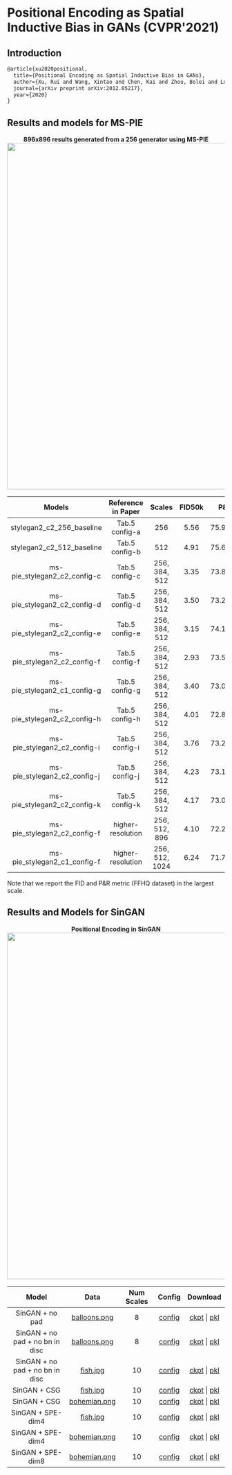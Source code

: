 # Positional Encoding as Spatial Inductive Bias in GANs (CVPR'2021)

## Introduction
<!-- [ALGORITHM] -->

```latex
@article{xu2020positional,
  title={Positional Encoding as Spatial Inductive Bias in GANs},
  author={Xu, Rui and Wang, Xintao and Chen, Kai and Zhou, Bolei and Loy, Chen Change},
  journal={arXiv preprint arXiv:2012.05217},
  year={2020}
}
```

## Results and models for MS-PIE

<div align="center">
  <b> 896x896 results generated from a 256 generator using MS-PIE</b>
  <br/>
  <img src="http://download.openmmlab.com/mmgen/pe_in_gans/mspie_256-896_demo.png" width="800"/>
</div>


|            Models            | Reference in Paper |     Scales     | FID50k |   P&R10k    |                                                                            Config                                                                            |                                                                 Download                                                                  |
| :--------------------------: | :----------------: | :------------: | :----: | :---------: | :----------------------------------------------------------------------------------------------------------------------------------------------------------: | :---------------------------------------------------------------------------------------------------------------------------------------: |
|  stylegan2_c2_256_baseline   |   Tab.5 config-a   |      256       |  5.56  | 75.92/51.24 |           [config](https://github.com/open-mmlab/mmgeneration/tree/master/configs/positional_encoding_in_gans/stylegan2_c2_ffhq_256_b3x8_1100k.py)           |    [model](http://download.openmmlab.com/mmgen/pe_in_gans/stylegan2_c2_config-a_ffhq_256x256_b3x8_1100k_20210406_145127-71d9634b.pth)     |
|  stylegan2_c2_512_baseline   |   Tab.5 config-b   |      512       |  4.91  | 75.65/54.58 |           [config](https://github.com/open-mmlab/mmgeneration/tree/master/configs/positional_encoding_in_gans/stylegan2_c2_ffhq_512_b3x8_1100k.py)           |    [model](http://download.openmmlab.com/mmgen/pe_in_gans/stylegan2_c2_config-b_ffhq_512x512_b3x8_1100k_20210406_145142-e85e5cf4.pth)     |
| ms-pie_stylegan2_c2_config-c |   Tab.5 config-c   | 256, 384, 512  |  3.35  | 73.84/55.77 | [config](https://github.com/open-mmlab/mmgeneration/tree/master/configs/positional_encoding_in_gans/mspie-stylegan2_c2_config-c_ffhq_256-512_b3x8_1100k.py)  | [model](http://download.openmmlab.com/mmgen/pe_in_gans/mspie-stylegan2_c2_config-c_ffhq_256-512_b3x8_1100k_20210406_144824-9f43b07d.pth)  |
| ms-pie_stylegan2_c2_config-d |   Tab.5 config-d   | 256, 384, 512  |  3.50  | 73.28/56.16 | [config](https://github.com/open-mmlab/mmgeneration/tree/master/configs/positional_encoding_in_gans/mspie-stylegan2_c2_config-d_ffhq_256-512_b3x8_1100k.py)  | [model](http://download.openmmlab.com/mmgen/pe_in_gans/mspie-stylegan2_c2_config-d_ffhq_256-512_b3x8_1100k_20210406_144840-dbefacf6.pth)  |
| ms-pie_stylegan2_c2_config-e |   Tab.5 config-e   | 256, 384, 512  |  3.15  | 74.13/56.88 | [config](https://github.com/open-mmlab/mmgeneration/tree/master/configs/positional_encoding_in_gans/mspie-stylegan2_c2_config-e_ffhq_256-512_b3x8_1100k.py)  | [model](http://download.openmmlab.com/mmgen/pe_in_gans/mspie-stylegan2_c2_config-e_ffhq_256-512_b3x8_1100k_20210406_144906-98d5a42a.pth)  |
| ms-pie_stylegan2_c2_config-f |   Tab.5 config-f   | 256, 384, 512  |  2.93  | 73.51/57.32 | [config](https://github.com/open-mmlab/mmgeneration/tree/master/configs/positional_encoding_in_gans/mspie-stylegan2_c2_config-f_ffhq_256-512_b3x8_1100k.py)  | [model](http://download.openmmlab.com/mmgen/pe_in_gans/mspie-stylegan2_c2_config-f_ffhq_256-512_b3x8_1100k_20210406_144927-4f4d5391.pth)  |
| ms-pie_stylegan2_c1_config-g |   Tab.5 config-g   | 256, 384, 512  |  3.40  | 73.05/56.45 | [config](https://github.com/open-mmlab/mmgeneration/tree/master/configs/positional_encoding_in_gans/mspie-stylegan2_c1_config-g_ffhq_256-512_b3x8_1100k.py)  | [model](http://download.openmmlab.com/mmgen/pe_in_gans/mspie-stylegan2_c1_config-g_ffhq_256-512_b3x8_1100k_20210406_144758-2df61752.pth)  |
| ms-pie_stylegan2_c2_config-h |   Tab.5 config-h   | 256, 384, 512  |  4.01  | 72.81/54.35 | [config](https://github.com/open-mmlab/mmgeneration/tree/master/configs/positional_encoding_in_gans/mspie-stylegan2_c2_config-h_ffhq_256-512_b3x8_1100k.py)  | [model](http://download.openmmlab.com/mmgen/pe_in_gans/mspie-stylegan2_c2_config-h_ffhq_256-512_b3x8_1100k_20210406_145006-84cf3f48.pth)  |
| ms-pie_stylegan2_c2_config-i |   Tab.5 config-i   | 256, 384, 512  |  3.76  | 73.26/54.71 | [config](https://github.com/open-mmlab/mmgeneration/tree/master/configs/positional_encoding_in_gans/mspie-stylegan2_c2_config-i_ffhq_256-512_b3x8_1100k.py)  | [model](http://download.openmmlab.com/mmgen/pe_in_gans/mspie-stylegan2_c2_config-i_ffhq_256-512_b3x8_1100k_20210406_145023-c2b0accf.pth)  |
| ms-pie_stylegan2_c2_config-j |   Tab.5 config-j   | 256, 384, 512  |  4.23  | 73.11/54.63 | [config](https://github.com/open-mmlab/mmgeneration/tree/master/configs/positional_encoding_in_gans/mspie-stylegan2_c2_config-j_ffhq_256-512_b3x8_1100k.py)  | [model](http://download.openmmlab.com/mmgen/pe_in_gans/mspie-stylegan2_c2_config-j_ffhq_256-512_b3x8_1100k_20210406_145044-c407481b.pth)  |
| ms-pie_stylegan2_c2_config-k |   Tab.5 config-k   | 256, 384, 512  |  4.17  | 73.05/51.07 | [config](https://github.com/open-mmlab/mmgeneration/tree/master/configs/positional_encoding_in_gans/mspie-stylegan2_c2_config-k_ffhq_256-512_b3x8_1100k.py)  | [model](http://download.openmmlab.com/mmgen/pe_in_gans/mspie-stylegan2_c2_config-k_ffhq_256-512_b3x8_1100k_20210406_145105-6d8cc39f.pth)  |
| ms-pie_stylegan2_c2_config-f | higher-resolution  | 256, 512, 896  |  4.10  | 72.21/50.29 | [config](https://github.com/open-mmlab/mmgeneration/tree/master/configs/positional_encoding_in_gans/mspie-stylegan2_c2_config-f_ffhq_256-896_b3x8_1100k.py)  | [model](http://download.openmmlab.com/mmgen/pe_in_gans/mspie-stylegan2_c2_config-f_ffhq_256-896_b3x8_1100k_20210406_144943-6c18ad5d.pth)  |
| ms-pie_stylegan2_c1_config-f | higher-resolution  | 256, 512, 1024 |  6.24  | 71.79/49.92 | [config](https://github.com/open-mmlab/mmgeneration/tree/master/configs/positional_encoding_in_gans/mspie-stylegan2_c1_config-f_ffhq_256-1024_b2x8_1600k.py) | [model](http://download.openmmlab.com/mmgen/pe_in_gans/mspie-stylegan2_c1_config-f_ffhq_256-1024_b2x8_1600k_20210406_144716-81cbdc96.pth) |



Note that we report the FID and P&R metric (FFHQ dataset) in the largest scale.
## Results and Models for SinGAN

<div align="center">
  <b> Positional Encoding in SinGAN</b>
  <br/>
  <img src="https://nbei.github.io/gan-pos-encoding/teaser-web-singan.png" width="800"/>
</div>


|              Model              |                                      Data                                       | Num Scales |                                                                    Config                                                                    |                                                                                                                        Download                                                                                                                         |
| :-----------------------------: | :-----------------------------------------------------------------------------: | :--------: | :------------------------------------------------------------------------------------------------------------------------------------------: | :-----------------------------------------------------------------------------------------------------------------------------------------------------------------------------------------------------------------------------------------------------: |
|         SinGAN + no pad         | [balloons.png](http://download.openmmlab.com/mmgen/dataset/singan/balloons.png) |     8      |      [config](https://github.com/open-mmlab/mmgeneration/tree/master/configs/positional_encoding_in_gans/singan_interp-pad_balloons.py)      |           [ckpt](http://download.openmmlab.com/mmgen/pe_in_gans/singan_interp-pad_balloons_20210406_180014-96f51555.pth) &#124; [pkl](http://download.openmmlab.com/mmgen/pe_in_gans/singan_interp-pad_balloons_20210406_180014-96f51555.pkl)           |
| SinGAN + no pad + no bn in disc | [balloons.png](http://download.openmmlab.com/mmgen/dataset/singan/balloons.png) |     8      | [config](https://github.com/open-mmlab/mmgeneration/tree/master/configs/positional_encoding_in_gans/singan_interp-pad_disc-nobn_balloons.py) | [ckpt](http://download.openmmlab.com/mmgen/pe_in_gans/singan_interp-pad_disc-nobn_balloons_20210406_180059-7d63e65d.pth) &#124; [pkl](http://download.openmmlab.com/mmgen/pe_in_gans/singan_interp-pad_disc-nobn_balloons_20210406_180059-7d63e65d.pkl) |
| SinGAN + no pad + no bn in disc |  [fish.jpg](http://download.openmmlab.com/mmgen/dataset/singan/fish-crop.jpg)   |     10     |   [config](https://github.com/open-mmlab/mmgeneration/tree/master/configs/positional_encoding_in_gans/singan_interp-pad_disc-nobn_fish.py)   |      [ckpt](http://download.openmmlab.com/mmgen/pe_in_gans/singan_interp-pad_disc-nobn_fis_20210406_175720-9428517a.pth) &#124; [pkl](http://download.openmmlab.com/mmgen/pe_in_gans/singan_interp-pad_disc-nobn_fis_20210406_175720-9428517a.pkl)      |
|          SinGAN + CSG           |  [fish.jpg](http://download.openmmlab.com/mmgen/dataset/singan/fish-crop.jpg)   |     10     |           [config](https://github.com/open-mmlab/mmgeneration/tree/master/configs/positional_encoding_in_gans/singan_csg_fish.py)            |                       [ckpt](http://download.openmmlab.com/mmgen/pe_in_gans/singan_csg_fis_20210406_175532-f0ec7b61.pth) &#124; [pkl](http://download.openmmlab.com/mmgen/pe_in_gans/singan_csg_fis_20210406_175532-f0ec7b61.pkl)                       |
|          SinGAN + CSG           | [bohemian.png](http://download.openmmlab.com/mmgen/dataset/singan/bohemian.png) |     10     |         [config](https://github.com/open-mmlab/mmgeneration/tree/master/configs/positional_encoding_in_gans/singan_csg_bohemian.py)          |                  [ckpt](http://download.openmmlab.com/mmgen/pe_in_gans/singan_csg_bohemian_20210407_195455-5ed56db2.pth) &#124; [pkl](http://download.openmmlab.com/mmgen/pe_in_gans/singan_csg_bohemian_20210407_195455-5ed56db2.pkl)                  |
|        SinGAN + SPE-dim4        |  [fish.jpg](http://download.openmmlab.com/mmgen/dataset/singan/fish-crop.jpg)   |     10     |         [config](https://github.com/open-mmlab/mmgeneration/tree/master/configs/positional_encoding_in_gans/singan_spe-dim4_fish.py)         |                 [ckpt](http://download.openmmlab.com/mmgen/pe_in_gans/singan_spe-dim4_fish_20210406_175933-f483a7e3.pth) &#124; [pkl](http://download.openmmlab.com/mmgen/pe_in_gans/singan_spe-dim4_fish_20210406_175933-f483a7e3.pkl)                 |
|        SinGAN + SPE-dim4        | [bohemian.png](http://download.openmmlab.com/mmgen/dataset/singan/bohemian.png) |     10     |       [config](https://github.com/open-mmlab/mmgeneration/tree/master/configs/positional_encoding_in_gans/singan_spe-dim4_bohemian.py)       |             [ckpt](http://download.openmmlab.com/mmgen/pe_in_gans/singan_spe-dim4_bohemian_20210406_175820-6e484a35.pth) &#124; [pkl](http://download.openmmlab.com/mmgen/pe_in_gans/singan_spe-dim4_bohemian_20210406_175820-6e484a35.pkl)             |
|        SinGAN + SPE-dim8        | [bohemian.png](http://download.openmmlab.com/mmgen/dataset/singan/bohemian.png) |     10     |       [config](https://github.com/open-mmlab/mmgeneration/tree/master/configs/positional_encoding_in_gans/singan_spe-dim8_bohemian.py)       |             [ckpt](http://download.openmmlab.com/mmgen/pe_in_gans/singan_spe-dim8_bohemian_20210406_175858-7faa50f3.pth) &#124; [pkl](http://download.openmmlab.com/mmgen/pe_in_gans/singan_spe-dim8_bohemian_20210406_175858-7faa50f3.pkl)             |
